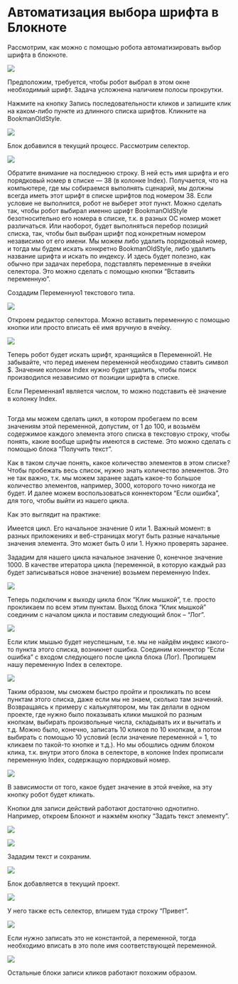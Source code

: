 # Автоматизация выбора шрифта в Блокноте

Рассмотрим, как можно c помощью робота автоматизировать выбор шрифта в блокноте.

![](https://sherparpa.ru/wp-content/uploads/2024/02/risunok-1-1.png)

Предположим, требуется, чтобы робот выбрал в этом окне необходимый шрифт. Задача усложнена наличием полосы прокрутки.

Нажмите на кнопку Запись последовательности кликов и запишите клик на каком-либо пункте из длинного списка шрифтов. Кликните на BookmanOldStyle.

![](https://sherparpa.ru/wp-content/uploads/2024/02/risunok-2.png)

Блок добавился в текущий процесс. Рассмотрим селектор.

![](https://sherparpa.ru/wp-content/uploads/2024/02/risunok-3.png)

Обратите внимание на последнюю строку. В ней есть имя шрифта и его порядковый номер в списке — 38 (в колонке Index). Получается, что на компьютере, где мы собираемся выполнять сценарий, мы должны всегда иметь этот шрифт в списке шрифтов под номером 38. Если условие не выполнится, робот не выберет этот пункт. Можно сделать так, чтобы робот выбирал именно шрифт BookmanOldStyle безотносительно его номера в списке, т.к. в разных ОС номер может различаться. Или наоборот, будет выполняться перебор позиций списка, так, чтобы был выбран шрифт под конкретным номером независимо от его имени. Мы можем либо удалить порядковый номер, и тогда мы будем искать конкретно BookmanOldStyle, либо удалить название шрифта и искать по индексу. И здесь будет полезно, как обычно при задачах перебора, подставлять переменные в ячейки селектора. Это можно сделать с помощью кнопки “Вставить переменную”.

Создадим Переменную1 текстового типа.

![](https://sherparpa.ru/wp-content/uploads/2024/02/risunok-4.png)

Откроем редактор селектора. Можно вставить переменную с помощью кнопки или просто вписать её имя вручную в ячейку.

![](https://sherparpa.ru/wp-content/uploads/2024/02/risunok-5.png)

Теперь робот будет искать шрифт, хранящийся в Переменной1. Не забывайте, что перед именем переменной необходимо ставить символ $. Значение колонки Index нужно будет удалить, чтобы поиск производился независимо от позиции шрифта в списке.

Если Переменная1 является числом, то можно подставить её значение в колонку Index.

<figure><img src="https://sherparpa.ru/wp-content/uploads/2024/02/risunok-6.png" alt=""><figcaption></figcaption></figure>

Тогда мы можем сделать цикл, в котором пробегаем по всем значениям этой переменной, допустим, от 1 до 100, и возьмём содержимое каждого элемента этого списка в текстовую строку, чтобы понять, какие вообще шрифты имеются в системе. Это можно сделать с помощью блока “Получить текст”.

Как в таком случае понять, какое количество элементов в этом списке? Чтобы пробежать весь список, нужно знать количество элементов. Это не так важно, т.к. мы можем заранее задать какое-то большое количество элементов, например, 3000, которого точно никогда не будет. И далее можем воспользоваться коннектором “Если ошибка”, для того, чтобы выйти из нашего цикла.

Как это выглядит на практике:

Имеется цикл. Его начальное значение 0 или 1. Важный момент: в разных приложениях и веб-страницах могут быть разные начальные значения элемента. Это может быть 0 или 1. Нужно проверять заранее.

Зададим для нашего цикла начальное значение 0, конечное значение 1000. В качестве итератора цикла (переменной, в которую каждый раз будет записываться новое значение) возьмем переменную Index.

![](https://sherparpa.ru/wp-content/uploads/2024/02/risunok-7.png)

Теперь подключим к выходу цикла блок “Клик мышкой”, т.е. просто прокликаем по всем этим пунктам. Выход блока “Клик мышкой” соединим с началом цикла и поставим следующий блок – “Лог”.

![](https://sherparpa.ru/wp-content/uploads/2024/02/risunok-8.png)

Если клик мышью будет неуспешным, т.е. мы не найдём индекс какого-то пункта этого списка, возникнет ошибка. Соединим коннектор “Если ошибка” с входом следующего после цикла блока (Лог). Пропишем нашу переменную Index в селекторе.

![](https://sherparpa.ru/wp-content/uploads/2024/02/risunok-9.png)

Таким образом, мы сможем быстро пройти и прокликать по всем пунктам этого списка, даже если мы не знаем, сколько там значений. Возвращаясь к примеру с калькулятором, мы так делали в одном проекте, где нужно было показывать клики мышкой по разным кнопкам, выбирать произвольные числа, складывать их и вычитать и т.д. Можно было, конечно, записать 10 кликов по 10 кнопкам, а потом выбирать с помощью 10 условий (если значение переменной = 1, то кликаем по такой-то кнопке и т.д.). Но мы обошлись одним блоком клика, т.к. внутри этого блока в селекторе, в колонке Index прописали переменную Index, содержащую порядковый номер.

![](https://sherparpa.ru/wp-content/uploads/2024/02/risunok-10.png)

В зависимости от того, какое будет значение в этой ячейке, на эту кнопку робот будет кликать.

Кнопки для записи действий работают достаточно однотипно. Например, откроем Блокнот и нажмём кнопку “Задать текст элементу”.

![](https://sherparpa.ru/wp-content/uploads/2024/02/risunok-11.png)

![](https://sherparpa.ru/wp-content/uploads/2024/02/risunok-12.png)

Зададим текст и сохраним.

![](https://sherparpa.ru/wp-content/uploads/2024/02/risunok-13.png)

Блок добавляется в текущий проект.

![](https://sherparpa.ru/wp-content/uploads/2024/02/risunok-14.png)

У него также есть селектор, впишем туда строку “Привет”.

![](https://sherparpa.ru/wp-content/uploads/2024/02/risunok-15.png)

Если нужно записать это не константой, а переменной, тогда необходимо вписать в это поле имя соответствующей переменной.

![](https://sherparpa.ru/wp-content/uploads/2024/02/risunok-16.png)

Остальные блоки записи кликов работают похожим образом.
